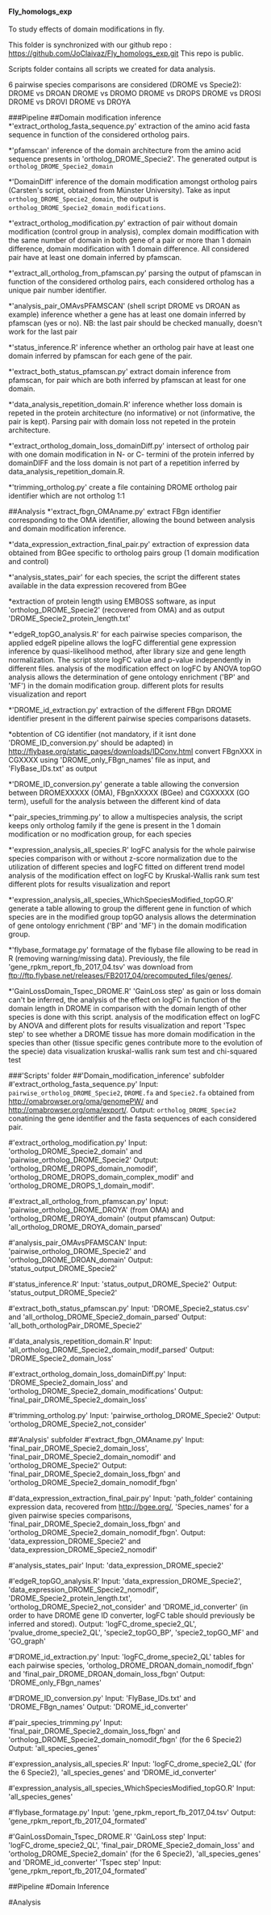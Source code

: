 #### Fly_homologs_exp
To study effects of domain modifications in fly.

This folder is synchronized with our github repo : https://github.com/JoClaivaz/Fly_homologs_exp.git
This repo is public.

Scripts folder contains all scripts we created for data analysis.

6 pairwise species comparisons are considered (DROME vs Specie2):
DROME vs DROAN
DROME vs DROMO
DROME vs DROPS
DROME vs DROSI
DROME vs DROVI
DROME vs DROYA


###Pipeline
##Domain modification inference
*'extract_ortholog_fasta_sequence.py'
extraction of the amino acid fasta sequence in function of the considered ortholog pairs.

*'pfamscan'
inference of the domain architecture from the amino acid sequence presents in 'ortholog_DROME_Specie2'. The generated output is `ortholog_DROME_Specie2_domain`

*'DomainDiff'
inference of the domain modification amongst ortholog pairs (Carsten's script, obtained from Münster University). Take as input `ortholog_DROME_Specie2_domain`, the output is `ortholog_DROME_Specie2_domain_modifications`.

*'extract_ortholog_modification.py'
extraction of pair without domain modification (control group in analysis), complex domain modiffication with the same number of domain in both gene of a pair or more than 1 domain difference, domain modification with 1 domain difference. All considered pair have at least one domain inferred by pfamscan.

*'extract_all_ortholog_from_pfamscan.py'
parsing the output of pfamscan in function of the considered ortholog pairs, each considered ortholog has a unique pair number identifier.

*'analysis_pair_OMAvsPFAMSCAN' (shell script DROME vs DROAN as example)
inference whether a gene has at least one domain inferred by pfamscan (yes or no). 
NB: the last pair should be checked manually, doesn't work for the last pair

*'status_inference.R'
inference whether an ortholog pair have at least one domain inferred by pfamscan for each gene of the pair.

*'extract_both_status_pfamscan.py'
extract domain inference from pfamscan, for pair which are both inferred by pfamscan at least for one domain.

*'data_analysis_repetition_domain.R'
inference whether loss domain is repeted in the protein architecture (no informative) or not (informative, the pair is kept). Parsing pair with domain loss not repeted in the protein architecture.

*'extract_ortholog_domain_loss_domainDiff.py'
intersect of ortholog pair with one domain modification in N- or C- termini of the protein inferred by domainDIFF and the loss domain is not part of a repetition inferred by data_analysis_repetition_domain.R.

*'trimming_ortholog.py'
create a file containing DROME ortholog pair identifier which are not ortholog 1:1

##Analysis
*'extract_fbgn_OMAname.py'
extract FBgn identifier corresponding to the OMA identifier, allowing the bound between analysis and domain modification inference.

*'data_expression_extraction_final_pair.py'
extraction of expression data obtained from BGee specific to ortholog pairs group (1 domain modification and control)

*'analysis_states_pair'
for each species, the script the different states available in the data expression recovered from BGee

*extraction of protein length
using EMBOSS software, as input 'ortholog_DROME_Specie2' (recovered from OMA) and as output 'DROME_Specie2_protein_length.txt'

*'edgeR_topGO_analysis.R'
for each pairwise species comparison, the applied edgeR pipeline allows the logFC differential gene expression inference by quasi-likelihood method, after library size and gene length normalization. The script store logFC value and p-value independently in different files.
analysis of the modification effect on logFC by ANOVA
topGO analysis allows the determination of gene ontology enrichment ('BP' and 'MF') in the domain modification group.
different plots for results visualization and report

*'DROME_id_extraction.py'
extraction of the different FBgn DROME identifier present in the different pairwise species comparisons datasets.

*obtention of CG identifier (not mandatory, if it isnt done 'DROME_ID_conversion.py' should be adapted)
in http://flybase.org/static_pages/downloads/IDConv.html convert FBgnXXX in CGXXXX using 'DROME_only_FBgn_names' file as input, and 'FlyBase_IDs.txt' as output

*'DROME_ID_conversion.py'
generate a table allowing the conversion between DROMEXXXXX (OMA), FBgnXXXXX (BGee) and CGXXXXX (GO term), usefull for the analysis between the different kind of data

*'pair_species_trimming.py'
to allow a multispecies analysis, the script keeps only ortholog family if the gene is present in the 1 domain modification or no modfication group, for each species

*'expression_analysis_all_species.R'
logFC analysis for the whole pairwise species comparison
with or without z-score normalization due to the utilization of different species and logFC fitted on different trend model
analysis of the modification effect on logFC by Kruskal-Wallis rank sum test
different plots for results visualization and report

*'expression_analysis_all_species_WhichSpeciesModified_topGO.R'
generate a table allowing to group the different gene in function of which species are in the modified group
topGO analysis allows the determination of gene ontology enrichment ('BP' and 'MF') in the domain modification group.

*'flybase_formatage.py'
formatage of the flybase file allowing to be read in R (removing warning/missing data). 
Previously, the file 'gene_rpkm_report_fb_2017_04.tsv' was download from ftp://ftp.flybase.net/releases/FB2017_04/precomputed_files/genes/.

*'GainLossDomain_Tspec_DROME.R'
'GainLoss step'
as gain or loss domain can't be inferred, the analysis of the effect on logFC in function of the domain length in DROME in comparison with the domain length of other species is done with this script.
analysis of the modification effect on logFC by ANOVA and different plots for results visualization and report
'Tspec step'
to see whether a DROME tissue has more domain modification in the species than other (tissue specific genes contribute more to the evolution of the specie)
data visualization
kruskal-wallis rank sum test and chi-squared test


###'Scripts' folder
##'Domain_modification_inference' subfolder
#'extract_ortholog_fasta_sequence.py'
Input: `pairwise_ortholog_DROME_Specie2`, `DROME.fa` and `Specie2.fa` obtained from http://omabrowser.org/oma/genomePW/ and http://omabrowser.org/oma/export/.
Output: `ortholog_DROME_Specie2` conatining the gene identifier and the fasta sequences of each considered pair.

#'extract_ortholog_modification.py'
Input: 'ortholog_DROME_Specie2_domain' and 'pairwise_ortholog_DROME_Specie2'
Output: 'ortholog_DROME_DROPS_domain_nomodif', 'ortholog_DROME_DROPS_domain_complex_modif' and 'ortholog_DROME_DROPS_1_domain_modif'.

#'extract_all_ortholog_from_pfamscan.py'
Input: 'pairwise_ortholog_DROME_DROYA' (from OMA) and 'ortholog_DROME_DROYA_domain' (output pfamscan)
Output: 'all_ortholog_DROME_DROYA_domain_parsed'

#'analysis_pair_OMAvsPFAMSCAN'
Input: 'pairwise_ortholog_DROME_Specie2' and 'ortholog_DROME_DROAN_domain'
Output: 'status_output_DROME_Specie2'

#'status_inference.R'
Input: 'status_output_DROME_Specie2'
Output: 'status_output_DROME_Specie2'

#'extract_both_status_pfamscan.py'
Input: 'DROME_Specie2_status.csv' and 'all_ortholog_DROME_Specie2_domain_parsed'
Output: 'all_both_orthologPair_DROME_Specie2'

#'data_analysis_repetition_domain.R'
Input: 'all_ortholog_DROME_Specie2_domain_modif_parsed'
Output: 'DROME_Specie2_domain_loss'

#'extract_ortholog_domain_loss_domainDiff.py'
Input: 'DROME_Specie2_domain_loss' and 'ortholog_DROME_Specie2_domain_modifications'
Output: 'final_pair_DROME_Specie2_domain_loss'

#'trimming_ortholog.py'
Input: 'pairwise_ortholog_DROME_Specie2'
Output: 'ortholog_DROME_Specie2_not_consider'


##'Analysis' subfolder
#'extract_fbgn_OMAname.py'
Input: 'final_pair_DROME_Specie2_domain_loss', 'final_pair_DROME_Specie2_domain_nomodif' and 'ortholog_DROME_Specie2'
Output: 'final_pair_DROME_Specie2_domain_loss_fbgn' and 'ortholog_DROME_Specie2_domain_nomodif_fbgn'

#'data_expression_extraction_final_pair.py'
Input: 'path_folder' containing expression data, recovered from http://bgee.org/, 'Species_names' for a given pairwise species comparisons, 'final_pair_DROME_Specie2_domain_loss_fbgn' and 'ortholog_DROME_Specie2_domain_nomodif_fbgn'.
Output: 'data_expression_DROME_Specie2' and 'data_expression_DROME_Specie2_nomodif'

#'analysis_states_pair'
Input: 'data_expression_DROME_specie2'

#'edgeR_topGO_analysis.R'
Input: 'data_expression_DROME_Specie2', 'data_expression_DROME_Specie2_nomodif', 'DROME_Specie2_protein_length.txt', 'ortholog_DROME_Specie2_not_consider' and 'DROME_id_converter' (in order to have DROME gene ID converter, logFC table should previously be inferred and stored).
Output: 'logFC_drome_specie2_QL', 'pvalue_drome_specie2_QL', 'specie2_topGO_BP', 'specie2_topGO_MF' and 'GO_graph'

#'DROME_id_extraction.py'
Input: 'logFC_drome_specie2_QL' tables for each pairwise species, 'ortholog_DROME_DROAN_domain_nomodif_fbgn' and 'final_pair_DROME_DROAN_domain_loss_fbgn'
Output: 'DROME_only_FBgn_names'

#'DROME_ID_conversion.py'
Input: 'FlyBase_IDs.txt' and 'DROME_FBgn_names'
Output: 'DROME_id_converter'

#'pair_species_trimming.py'
Input: 'final_pair_DROME_Specie2_domain_loss_fbgn' and 'ortholog_DROME_Specie2_domain_nomodif_fbgn' (for the 6 Specie2)
Output: 'all_species_genes'

#'expression_analysis_all_species.R'
Input: 'logFC_drome_specie2_QL' (for the 6 Specie2), 'all_species_genes' and 'DROME_id_converter'

#'expression_analysis_all_species_WhichSpeciesModified_topGO.R'
Input: 'all_species_genes'

#'flybase_formatage.py'
Input: 'gene_rpkm_report_fb_2017_04.tsv'
Output: 'gene_rpkm_report_fb_2017_04_formated'

#'GainLossDomain_Tspec_DROME.R'
'GainLoss step'
Input: 'logFC_drome_specie2_QL', 'final_pair_DROME_Specie2_domain_loss' and 'ortholog_DROME_Specie2_domain' (for the 6 Specie2), 'all_species_genes' and 'DROME_id_converter'
'Tspec step'
Input: 'gene_rpkm_report_fb_2017_04_formated' 



##Pipeline
#Domain Inference

#Analysis